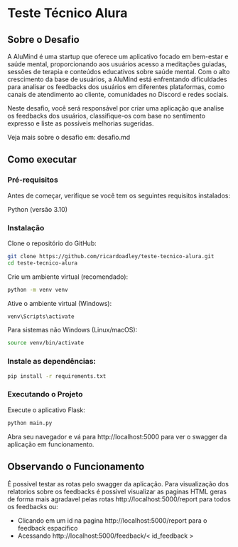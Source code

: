 # Teste Técnico Alura

## Sobre o Desafio

A AluMind é uma startup que oferece um aplicativo focado em bem-estar e saúde mental, proporcionando aos usuários acesso a meditações guiadas, sessões de terapia e conteúdos educativos sobre saúde mental. Com o alto crescimento da base de usuários, a AluMind está enfrentando dificuldades para analisar os feedbacks dos usuários em diferentes plataformas, como canais de atendimento ao cliente, comunidades no Discord e redes sociais. 

Neste desafio, você será responsável por criar uma aplicação que analise os feedbacks dos usuários, classifique-os com base no sentimento expresso e liste as possíveis melhorias sugeridas.

Veja mais sobre o desafio em: desafio.md
## Como executar 
### Pré-requisitos
Antes de começar, verifique se você tem os seguintes requisitos instalados:

Python (versão 3.10)

### Instalação
Clone o repositório do GitHub:

```bash
git clone https://github.com/ricardoadley/teste-tecnico-alura.git
cd teste-tecnico-alura
```
Crie um ambiente virtual (recomendado):

```bash
python -m venv venv
```
Ative o ambiente virtual (Windows):

```bash
venv\Scripts\activate
```
Para sistemas não Windows (Linux/macOS):

```bash
source venv/bin/activate
```
### Instale as dependências:

```bash
pip install -r requirements.txt
```
### Executando o Projeto
Execute o aplicativo Flask:

```bash
python main.py
```

Abra seu navegador e vá para http://localhost:5000 para ver o swagger da aplicação em funcionamento.

## Observando o Funcionamento
É possivel testar as rotas pelo swagger da aplicação. Para visualização dos relatorios sobre os feedbacks é possivel visualizar as paginas HTML geras de forma mais agradavel pelas rotas http://localhost:5000/report para todos os feedbacks ou:
- Clicando em um id na pagina http://localhost:5000/report para o feedback espacifico
- Acessando http://localhost:5000/feedback/< id_feedback >

